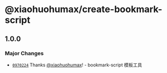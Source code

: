 # @xiaohuohumax/create-bookmark-script

## 1.0.0

### Major Changes

- [`0970224`](https://github.com/xiaohuohumax/bookmark-script-builder/commit/0970224180fe1c792e5aa2cdb62a17dde3888eb8) Thanks [@xiaohuohumax](https://github.com/xiaohuohumax)! - bookmark-script 模板工具
